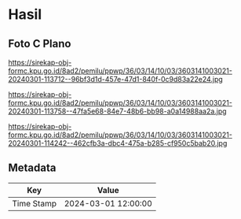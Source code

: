 # Hasil

## Foto C Plano

https://sirekap-obj-formc.kpu.go.id/8ad2/pemilu/ppwp/36/03/14/10/03/3603141003021-20240301-113712--96bf3d1d-457e-47d1-840f-0c9d83a22e24.jpg

https://sirekap-obj-formc.kpu.go.id/8ad2/pemilu/ppwp/36/03/14/10/03/3603141003021-20240301-113758--47fa5e68-84e7-48b6-bb98-a0a14988aa2a.jpg

https://sirekap-obj-formc.kpu.go.id/8ad2/pemilu/ppwp/36/03/14/10/03/3603141003021-20240301-114242--462cfb3a-dbc4-475a-b285-cf950c5bab20.jpg


## Metadata

| Key        | Value               |
| ---------- | ------------------- |
| Time Stamp | 2024-03-01 12:00:00 |



